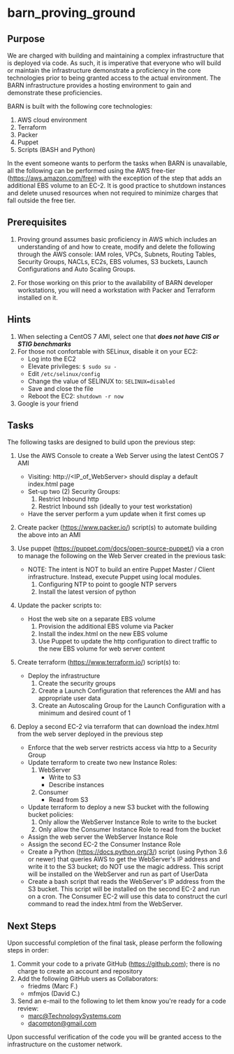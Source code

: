 # barn_proving_ground

## Purpose
We are charged with building and maintaining a complex infrastructure that is deployed via code.  As such, it is imperative that everyone who will build or maintain the infrastructure demonstrate a proficiency in the core technologies prior to being granted access to the actual environment.  The BARN infrastructure provides a hosting environment to gain and demonstrate these proficiencies.

BARN is built with the following core technologies:
1.  AWS cloud environment
2.  Terraform
3.  Packer
4.  Puppet
5.  Scripts (BASH and Python)

In the event someone wants to perform the tasks when BARN is unavailable, all the following can be performed using the AWS free-tier (https://aws.amazon.com/free) with the exception of the step that adds an additional EBS volume to an EC-2.  It is good practice to shutdown instances and delete unused resources when not required to minimize charges that fall outside the free tier.

## Prerequisites
1.  Proving ground assumes basic proficiency in AWS which includes an understanding of and how to create, modify and delete the following through the AWS console: IAM roles, VPCs, Subnets, Routing Tables, Security Groups, NACLs, EC2s, EBS volumes, S3 buckets, Launch Configurations and Auto Scaling Groups.

2.  For those working on this prior to the availability of BARN developer workstations, you will need a workstation with Packer and Terraform installed on it.

## Hints
1.  When selecting a CentOS 7 AMI, select one that ***does not have CIS or STIG benchmarks***
2.  For those not confortable with SELinux, disable it on your EC2:
    - Log into the EC2
    - Elevate privileges: `$ sudo su -`
    - Edit `/etc/selinux/config`
    - Change the value of SELINUX to: `SELINUX=disabled`
    - Save and close the file
    - Reboot the EC2: `shutdown -r now`
3.  Google is your friend

## Tasks
The following tasks are designed to build upon the previous step:

1.  Use the AWS Console to create a Web Server using the latest CentOS 7 AMI
    - Visiting: http://<IP_of_WebServer> should display a default index.html page
    - Set-up two (2) Security Groups:
      1.  Restrict Inbound http
      2.  Restrict Inbound ssh (ideally to your test workstation)
    - Have the server perform a yum update when it first comes up


2.  Create packer (https://www.packer.io/) script(s) to automate building the above into an AMI


3.  Use puppet (https://puppet.com/docs/open-source-puppet/) via a cron to manage the following on the Web Server created in the previous task:
    - NOTE: The intent is NOT to build an entire Puppet Master / Client infrastructure.  Instead, execute Puppet using local modules.
      1.  Configuring NTP to point to google NTP servers
      2.  Install the latest version of python


4.  Update the packer scripts to:
    - Host the web site on a separate EBS volume
      1.  Provision the additional EBS volume via Packer
      2.  Install the index.html on the new EBS volume
      3.  Use Puppet to update the http configuration to direct traffic to the new EBS volume for web server content


5.  Create terraform (https://www.terraform.io/) script(s) to:
    - Deploy the infrastructure
      1.  Create the security groups
      2.  Create a Launch Configuration that references the AMI and has appropriate user data
      3.  Create an Autoscaling Group for the Launch Configuration with a minimum and desired count of 1


6.  Deploy a second EC-2 via terraform that can download the index.html from the web server deployed in the previous step
    - Enforce that the web server restricts access via http to a Security Group
    - Update terraform to create two new Instance Roles:
      1.  WebServer
          - Write to S3
          - Describe instances
      2.  Consumer
          - Read from S3
    - Update terraform to deploy a new S3 bucket with the following bucket policies:
      1.  Only allow the WebServer Instance Role to write to the bucket
      2.  Only allow the Consumer Instance Role to read from the bucket
    - Assign the web server the WebServer Instance Role
    - Assign the second EC-2 the Consumer Instance Role
    - Create a Python (https://docs.python.org/3/) script (using Python 3.6 or newer) that queries AWS to get the WebServer's IP address and write it to the S3 bucket; do NOT use the magic address.  This script will be installed on the WebServer and run as part of UserData
    - Create a bash script that reads the WebServer's IP address from the S3 bucket.  This script will be installed on the second EC-2 and run on a cron.  The Consumer EC-2 will use this data to construct the curl command to read the index.html from the WebServer.
    

## Next Steps
Upon successful completion of the final task, please perform the following steps in order:
1.  Commit your code to a private GitHub (https://github.com); there is no charge to create an account and repository
2.  Add the following GitHub users as Collaborators:
    - friedms (Marc F.)
    - mfmjos (David C.)
3.  Send an e-mail to the following to let them know you're ready for a code review:
    - marc@TechnologySystems.com
    - dacompton@gmail.com

Upon successful verification of the code you will be granted access to the infrastructure on the customer network.
